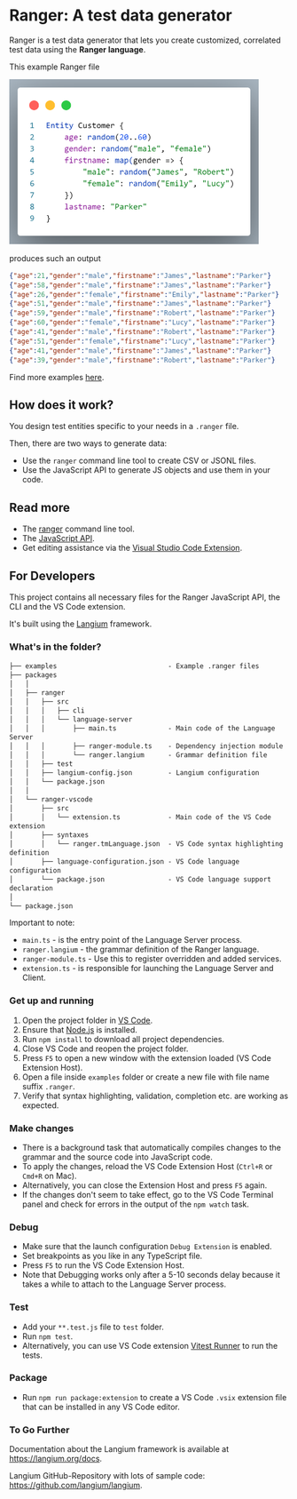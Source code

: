 # Ranger: A test data generator

Ranger is a test data generator that lets you create customized, correlated test data using the  **Ranger language**.

This example Ranger file

<!-- markdownlint-disable MD033 -->
<img src="https://raw.githubusercontent.com/ben5311/ranger2/main/images/example.png" alt="Example Ranger file" width="450"/>

produces such an output

```json
{"age":21,"gender":"male","firstname":"James","lastname":"Parker"}
{"age":58,"gender":"male","firstname":"James","lastname":"Parker"}
{"age":26,"gender":"female","firstname":"Emily","lastname":"Parker"}
{"age":51,"gender":"male","firstname":"James","lastname":"Parker"}
{"age":59,"gender":"male","firstname":"Robert","lastname":"Parker"}
{"age":60,"gender":"female","firstname":"Lucy","lastname":"Parker"}
{"age":41,"gender":"male","firstname":"Robert","lastname":"Parker"}
{"age":51,"gender":"female","firstname":"Lucy","lastname":"Parker"}
{"age":41,"gender":"male","firstname":"James","lastname":"Parker"}
{"age":39,"gender":"male","firstname":"Robert","lastname":"Parker"}
```

Find more examples [here](examples).

## How does it work?

You design test entities specific to your needs in a `.ranger` file.

Then, there are two ways to generate data:

* Use the `ranger` command line tool to create CSV or JSONL files.
* Use the JavaScript API to generate JS objects and use them in your code.

## Read more

* The [ranger](packages/ranger/README.md#command-line-interface)  command line tool.
* The [JavaScript API](packages/ranger/README.md#javascript-api).
* Get editing assistance via the [Visual Studio Code Extension](packages/ranger-vscode/README.md#visual-studio-code-extension).

## For Developers

This project contains all necessary files for the Ranger JavaScript API, the CLI and the VS Code extension.

It's built using the [Langium](https://langium.org/) framework.

### What's in the folder?

<!-- tree -L 5 -I 'node_modules|out|lib|generated|images|README.md' -->
```text
├── examples                            - Example .ranger files
├── packages
│   │
│   ├── ranger
│   │   ├── src
│   │   │   ├── cli
│   │   │   └── language-server
│   │   │       ├── main.ts             - Main code of the Language Server
│   │   │       ├── ranger-module.ts    - Dependency injection module
│   │   │       └── ranger.langium      - Grammar definition file
│   │   ├── test
│   │   ├── langium-config.json         - Langium configuration
│   │   └── package.json
│   │
│   └── ranger-vscode
│       ├── src
│       │   └── extension.ts            - Main code of the VS Code extension
│       ├── syntaxes
│       │   └── ranger.tmLanguage.json  - VS Code syntax highlighting definition
│       ├── language-configuration.json - VS Code language configuration
│       └── package.json                - VS Code language support declaration
│
└── package.json
```

Important to note:

* `main.ts` - is the entry point of the Language Server process.
* `ranger.langium` - the grammar definition of the Ranger language.
* `ranger-module.ts` - Use this to register overridden and added services.
* `extension.ts` - is responsible for launching the Language Server and Client.

### Get up and running

1. Open the project folder in [VS Code](https://code.visualstudio.com/).
2. Ensure that [Node.js](https://nodejs.org/en/download/) is installed.
3. Run `npm install` to download all project dependencies.
4. Close VS Code and reopen the project folder.
5. Press `F5` to open a new window with the extension loaded (VS Code Extension Host).
6. Open a file inside `examples` folder or create a new file with file name suffix `.ranger`.
7. Verify that syntax highlighting, validation, completion etc. are working as expected.

### Make changes

* There is a background task that automatically compiles changes to the grammar
and the source code into JavaScript code.
* To apply the changes, reload the VS Code Extension Host (`Ctrl+R` or `Cmd+R` on Mac).
* Alternatively, you can close the Extension Host and press `F5` again.
* If the changes don't seem to take effect, go to the VS Code Terminal panel and check for errors in the output of the `npm watch` task.

### Debug

* Make sure that the launch configuration `Debug Extension` is enabled.
* Set breakpoints as you like in any TypeScript file.
* Press `F5` to run the VS Code Extension Host.
* Note that Debugging works only after a 5-10 seconds delay because it takes a while to attach to the Language Server process.

### Test

* Add your `**.test.js` file to `test` folder.
* Run `npm test`.
* Alternatively, you can use VS Code extension [Vitest Runner](https://marketplace.visualstudio.com/items?itemName=kingwl.vscode-vitest-runner) to run the tests.

### Package

* Run `npm run package:extension` to create a VS Code `.vsix` extension file that can be installed in any VS Code editor.

### To Go Further

Documentation about the Langium framework is available at <https://langium.org/docs>.

Langium GitHub-Repository with lots of sample code: <https://github.com/langium/langium>.
